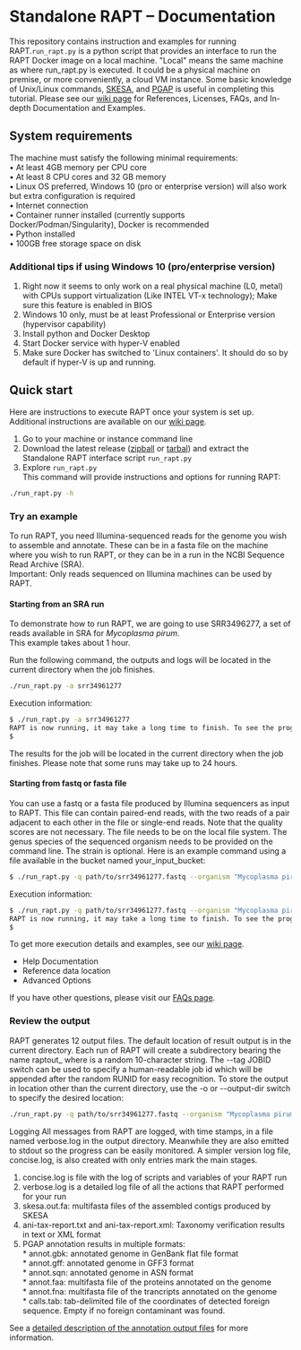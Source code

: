 # Standalone RAPT – Documentation

This repository contains instruction and examples for running RAPT.`run_rapt.py` is a python script that provides an interface to run the RAPT Docker image on a local machine. "Local" means the same machine as where run_rapt.py is executed. It could be a physical machine on premise, or more conveniently, a cloud VM instance.
Some basic knowledge of Unix/Linux commands, [SKESA](https://github.com/ncbi/SKESA), and [PGAP](https://github.com/ncbi/pgap) is useful in completing this tutorial.
Please see our [wiki page](https://bitbucket.ncbi.nlm.nih.gov/projects/GPEXT/repos/rapt-public/browse/wiki) for References, Licenses, FAQs, and In-depth Documentation and Examples. 


## System requirements

The machine must satisfy the following minimal requirements:  
•	At least 4GB memory per CPU core  
•	At least 8 CPU cores and 32 GB memory  
•	Linux OS preferred, Windows 10 (pro or enterprise version) will also work but extra configuration is required  
•	Internet connection  
•	Container runner installed (currently supports Docker/Podman/Singularity), Docker is recommended  
•	Python installed  
•	100GB free storage space on disk  


### Additional tips if using Windows 10 (pro/enterprise version)
1.	Right now it seems to only work on a real physical machine (L0, metal) with CPUs support virtualization (Like INTEL VT-x technology); Make sure this feature is enabled in BIOS
2.	Windows 10 only, must be at least Professional or Enterprise version (hypervisor capability)
3.	Install python and Docker Desktop
4.	Start Docker service with hyper-V enabled
5.	Make sure Docker has switched to 'Linux containers'. It should do so by default if hyper-V is up and running.

## Quick start
Here are instructions to execute RAPT once your system is set up. Additional instructions are available on our [wiki page](wiki/Standalone%20RAPT%20In-depth%20Documentation%20and%20Recommendations.md). 
1.	Go to your machine or instance command line
2.	Download the latest release ([zipball](https://github.com/ncbi/rapt/releases/download/v0.2.0/rapt-v0.2.0.zip) or [tarbal](https://github.com/ncbi/rapt/releases/download/v0.2.0/rapt-v0.2.0.tar.gz)) and extract the Standalone RAPT interface script ```run_rapt.py``` 
3.	Explore ```run_rapt.py```  
This command will provide instructions and options for running RAPT:
```bash
./run_rapt.py -h
```

### Try an example 
To run RAPT, you need Illumina-sequenced reads for the genome you wish to assemble and annotate. These can be in a fasta file on the machine where you wish to run RAPT, or they can be in a run in the NCBI Sequence Read Archive (SRA).  
Important: Only reads sequenced on Illumina machines can be used by RAPT. 

#### Starting from an SRA run   
To demonstrate how to run RAPT, we are going to use SRR3496277, a set of reads available in SRA for *Mycoplasma pirum*.  
This example takes about 1 hour.

Run the following command, the outputs and logs will be located in the current directory when the job finishes.
```bash
./run_rapt.py -a srr34961277
```
Execution information:
```bash
$ ./run_rapt.py -a srr34961277
RAPT is now running, it may take a long time to finish. To see the progress, track the verbose log file /home/username/raptout_e26d552147/verbose.log.
$ 
```

The results for the job will be located in the current directory when the job finishes. Please note that some runs may take up to 24 hours.

#### Starting from fastq or fasta file   
You can use a fastq or a fasta file produced by Illumina sequencers as input to RAPT. This file can contain paired-end reads, with the two reads of a pair adjacent to each other in the file or single-end reads. Note that the quality scores are not necessary. The file needs to be on the local file system.
The genus species of the sequenced organism needs to be provided on the command line. The strain is optional.
Here is an example command using a file available in the bucket named your_input_bucket:

```bash
$ ./run_rapt.py -q path/to/srr34961277.fastq --organism "Mycoplasma pirum" --strain "ATCC 25960"
```

Execution information:
```bash
$ ./run_rapt.py -q path/to/srr34961277.fastq --organism "Mycoplasma pirum" --strain "ATCC 25960"
RAPT is now running, it may take a long time to finish. To see the progress, track the verbose log file /home/username/raptout_d3e7956148/verbose.log.
$ 
```
 
To get more execution details and examples, see our [wiki page](wiki/Standalone%20RAPT%20In-depth%20Documentation%20and%20Examples.md). 
- Help Documentation  
- Reference data location  
- Advanced Options

If you have other questions, please visit our [FAQs page](wiki/FAQ.md).

### Review the output  

RAPT generates 12 output files.  The default location of result output is in the current directory. Each run of RAPT will create a subdirectory bearing the name raptout_<RUNID> where <RUNID> is a random 10-character string. The --tag JOBID switch can be used to specify a human-readable job id which will be appended after the random RUNID for easy recognition.
To store the output in location other than the current directory, use the -o or --output-dir switch to specify the desired location:
```bash
./run_rapt.py -q path/to/srr34961277.fastq --organism "Mycoplasma pirum" --strain "ATCC 25960" --output-dir path/to/output-dir
```
Logging
All messages from RAPT are logged, with time stamps, in a file named verbose.log in the output directory. Meanwhile they are also emitted to stdout so the progress can be easily monitored. A simpler version log file, concise.log, is also created with only entries mark the main stages.


1. concise.log is file with the log of scripts and variables of your RAPT run   
2. verbose.log is a detailed log file of all the actions that RAPT performed for your run   
3. skesa.out.fa: multifasta files of the assembled contigs produced by SKESA   
4. ani-tax-report.txt and ani-tax-report.xml: Taxonomy verification results in text or XML format   
5. PGAP annotation results in multiple formats:   
        * annot.gbk: annotated genome in GenBank flat file format     
        * annot.gff: annotated genome in GFF3 format     
        * annot.sqn: annotated genome in ASN format     
        * annot.faa: multifasta file of the proteins annotated on the genome   
        * annot.fna: multifasta file of the trancripts annotated on the genome   
        * calls.tab: tab-delimited file of the coordinates of detected foreign sequence. Empty if no foreign contaminant was found.

See a [detailed description of the annotation output files](https://github.com/ncbi/pgap/wiki/Output-Files) for more information.
